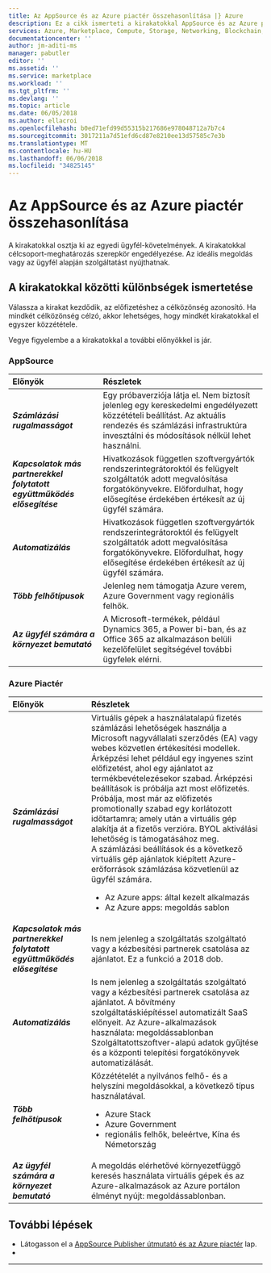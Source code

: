 ```yaml
---
title: Az AppSource és az Azure piactér összehasonlítása |} Azure
description: Ez a cikk ismerteti a kirakatokkal AppSource és az Azure piactéren.
services: Azure, Marketplace, Compute, Storage, Networking, Blockchain, Security
documentationcenter: ''
author: jm-aditi-ms
manager: pabutler
editor: ''
ms.assetid: ''
ms.service: marketplace
ms.workload: ''
ms.tgt_pltfrm: ''
ms.devlang: ''
ms.topic: article
ms.date: 06/05/2018
ms.author: ellacroi
ms.openlocfilehash: b0ed71efd99d55315b217686e978048712a7b7c4
ms.sourcegitcommit: 3017211a7d51efd6cd87e8210ee13d57585c7e3b
ms.translationtype: MT
ms.contentlocale: hu-HU
ms.lasthandoff: 06/06/2018
ms.locfileid: "34825145"
---
```

# <a name="comparing-appsource-and-azure-marketplace"></a>Az AppSource és az Azure piactér összehasonlítása  
A kirakatokkal osztja ki az egyedi ügyfél-követelmények. A kirakatokkal célcsoport-meghatározás szerepkör engedélyezése. Az ideális megoldás vagy az ügyfél alapján szolgáltatást nyújthatnak.  

## <a name="understanding-the-differences-between-the-storefronts"></a>A kirakatokkal közötti különbségek ismertetése  
Válassza a kirakat kezdődik, az előfizetéshez a célközönség azonosító. Ha mindkét célközönség célzó, akkor lehetséges, hogy mindkét kirakatokkal el egyszer közzététele.  
 
Vegye figyelembe a a kirakatokkal a további előnyökkel is jár.   

### <a name="appsource"></a>AppSource  

| Előnyök | Részletek | 
|:--- |:--- | 
| ***Számlázási rugalmasságot*** | Egy próbaverziója látja el. Nem biztosít jelenleg egy kereskedelmi engedélyezett közzétételi beállítást. Az aktuális rendezés és számlázási infrastruktúra invesztálni és módosítások nélkül lehet használni. | 
| ***Kapcsolatok más partnerekkel folytatott együttműködés elősegítése*** | Hivatkozások független szoftvergyártók rendszerintegrátoroktól és felügyelt szolgáltatók adott megvalósítása forgatókönyvekre. Előfordulhat, hogy elősegítése érdekében értékesít az új ügyfél számára. | 
| ***Automatizálás*** | Hivatkozások független szoftvergyártók rendszerintegrátoroktól és felügyelt szolgáltatók adott megvalósítása forgatókönyvekre. Előfordulhat, hogy elősegítése érdekében értékesít az új ügyfél számára. |  
| ***Több felhőtípusok*** | Jelenleg nem támogatja Azure verem, Azure Government vagy regionális felhők. | 
| ***Az ügyfél számára a környezet bemutató*** | A Microsoft-termékek, például Dynamics 365, a Power bi-ban, és az Office 365 az alkalmazáson belüli kezelőfelület segítségével további ügyfelek elérni. |  

### <a name="azure-marketplace"></a>Azure Piactér  

| Előnyök | Részletek | 
|:--- |:--- | 
| ***Számlázási rugalmasságot*** | Virtuális gépek a használatalapú fizetés számlázási lehetőségek használja a Microsoft nagyvállalati szerződés (EA) vagy webes közvetlen értékesítési modellek. Árképzési lehet például egy ingyenes szint előfizetést, ahol egy ajánlatot az termékbevételezésekor szabad. Árképzési beállítások is próbálja azt most előfizetés. Próbálja, most már az előfizetés promotionally szabad egy korlátozott időtartamra; amely után a virtuális gép alakítja át a fizetős verzióra. BYOL aktiválási lehetőség is támogatásához meg.<br />A számlázási beállítások és a következő virtuális gép ajánlatok kiépített Azure-erőforrások számlázása közvetlenül az ügyfél számára.<ul> <li>Az Azure apps: által kezelt alkalmazás</li> <li>Az Azure apps: megoldás sablon</li> </ul> | 
| ***Kapcsolatok más partnerekkel folytatott együttműködés elősegítése*** | Is nem jelenleg a szolgáltatás szolgáltató vagy a kézbesítési partnerek csatolása az ajánlatot. Ez a funkció a 2018 dob. | 
| ***Automatizálás*** | Is nem jelenleg a szolgáltatás szolgáltató vagy a kézbesítési partnerek csatolása az ajánlatot. A bővítmény szolgáltatáskiépítéssel automatizált SaaS előnyeit. Az Azure-alkalmazások használata: megoldássablonban Szolgáltatottszoftver-alapú adatok gyűjtése és a központi telepítési forgatókönyvek automatizálását. |  
| ***Több felhőtípusok*** | Közzétételét a nyilvános felhő- és a helyszíni megoldásokkal, a következő típus használatával.<ul> <li>Azure Stack</li> <li>Azure Government</li> <li>regionális felhők, beleértve, Kína és Németország</li> </ul> | 
| ***Az ügyfél számára a környezet bemutató*** | A megoldás elérhetővé környezetfüggő keresés használata virtuális gépek és az Azure-alkalmazások az Azure portálon élményt nyújt: megoldássablonban. |  

## <a name="next-steps"></a>További lépések
*   Látogasson el a [AppSource Publisher útmutató és az Azure piactér](./marketplace-publishers-guide.md) lap.  
*   
---  
